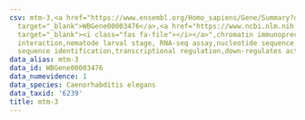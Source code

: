 ```yaml
---
csv: mtm-3,<a href="https://www.ensembl.org/Homo_sapiens/Gene/Summary?db=core;g=WBGene00003476"
  target="_blank">WBGene00003476</a>,<a href="https://www.ncbi.nlm.nih.gov/pubmed/27688402"
  target="_blank"><i class="fas fa-file"></i></a>",chromatin immunoprecipitation assay,direct
  interaction,nematode larval stage, RNA-seq assay,nucleotide sequence identification,nucleotide
  sequence identification,transcriptional regulation,down-regulates activity
data_alias: mtm-3
data_id: WBGene00003476
data_numevidence: 1
data_species: Caenorhabditis elegans
data_taxid: '6239'
title: mtm-3
---
```

